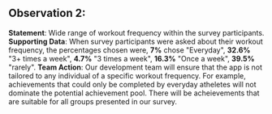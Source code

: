 ## Observation 2:
  **Statement**: Wide range of workout frequency within the survey participants.
  **Supporting Data**: When survey participants were asked about their workout frequency, the percentages chosen were, **7%** chose "Everyday", 
  **32.6%** "3+ times a week", **4.7%** "3 times a week", **16.3%** "Once a week", **39.5%** "rarely".
  **Team Action**: Our development team will ensure that the app is not tailored to any individual of a specific workout frequency. 
  For example, achievements that could only be completed by everyday atheletes will not dominate the potential achievement pool. There will be acheievements that are suitable for all groups presented in our survey.
